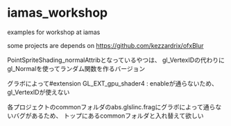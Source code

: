 # iamas_workshop
examples for workshop at iamas

some projects are depends on https://github.com/kezzardrix/ofxBlur

PointSpriteShading_normalAttribとなっているやつは、
gl_VertexIDの代わりにgl_Normalを使ってランダム関数を作るバージョン

グラボによって#extension GL_EXT_gpu_shader4 : enableが通らないため、gl_VertexIDが使えない

各プロジェクトのcommonフォルダのabs.glslinc.fragにグラボによって通らないバグがあるため、
トップにあるcommonフォルダと入れ替えて欲しい
